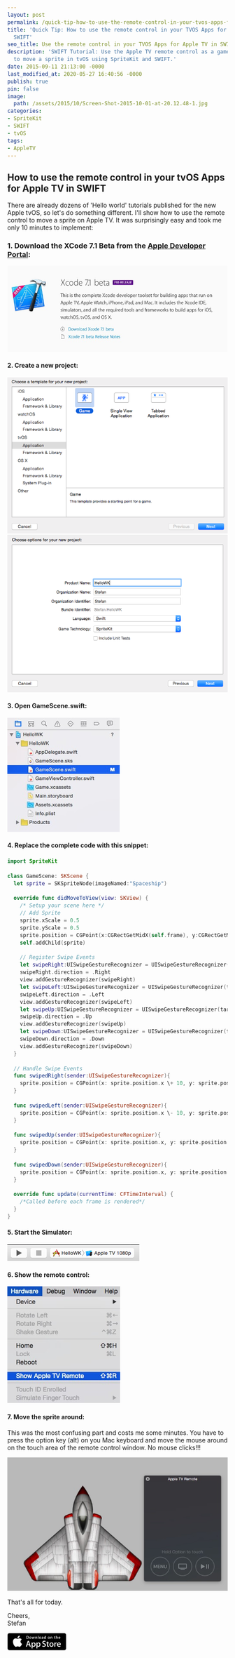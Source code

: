 ```yaml
---
layout: post
permalink: /quick-tip-how-to-use-the-remote-control-in-your-tvos-apps-for-apple-tv-in-swift/
title: 'Quick Tip: How to use the remote control in your TVOS Apps for Apple TV in
  SWIFT'
seo_title: Use the remote control in your TVOS Apps for Apple TV in SWIFT
description: 'SWIFT Tutorial: Use the Apple TV remote control as a game controller
  to move a sprite in tvOS using SpriteKit and SWIFT.'
date: 2015-09-11 21:13:00 -0000
last_modified_at: 2020-05-27 16:40:56 -0000
publish: true
pin: false
image:
  path: /assets/2015/10/Screen-Shot-2015-10-01-at-20.12.48-1.jpg
categories:
- SpriteKit
- SWIFT
- tvOS
tags:
- AppleTV
---
```

## How to use the remote control in your tvOS Apps for Apple TV in SWIFT

There are already dozens of 'Hello world' tutorials published for the new Apple tvOS, so let's do something different. I'll show how to use the remote control to move a sprite on Apple TV. It was surprisingly easy and took me only 10 minutes to implement:

### 1. Download the XCode 7.1 Beta from the [Apple Developer Portal](https://developer.apple.com/xcode/download/):

[![Download XCode 7.1 Beta](/assets/2015/09/Screen-Shot-2015-09-11-at-00.01.17-1.jpg)](/assets/2015/09/Screen-Shot-2015-09-11-at-00.01.17-1.jpg)

#### 2. Create a new project:

[![tvOS Create new project](/assets/2015/09/Screen-Shot-2015-09-10-at-23.59.18.png)](/assets/2015/09/Screen-Shot-2015-09-10-at-23.59.18.png) [![Create tvOS project](/assets/2015/09/Screen-Shot-2015-09-11-at-00.06.33.png)](/assets/2015/09/Screen-Shot-2015-09-11-at-00.06.33.png)

#### 3. Open GameScene.swift:

[![Create tvOS SpriteKit scene](/assets/2015/09/Screen-Shot-2015-09-11-at-00.03.18-1.jpg)](/assets/2015/09/Screen-Shot-2015-09-11-at-00.03.18-1.jpg)

#### 4. Replace the complete code with this snippet:

```swift
import SpriteKit

class GameScene: SKScene {
  let sprite = SKSpriteNode(imageNamed:"Spaceship")

  override func didMoveToView(view: SKView) {
    /* Setup your scene here */
    // Add Sprite
    sprite.xScale = 0.5
    sprite.yScale = 0.5
    sprite.position = CGPoint(x:CGRectGetMidX(self.frame), y:CGRectGetMidY(self.frame))
    self.addChild(sprite)

    // Register Swipe Events
    let swipeRight:UISwipeGestureRecognizer = UISwipeGestureRecognizer(target: self, action: Selector("swipedRight:"))
    swipeRight.direction = .Right
    view.addGestureRecognizer(swipeRight)
    let swipeLeft:UISwipeGestureRecognizer = UISwipeGestureRecognizer(target: self, action: Selector("swipedLeft:"))
    swipeLeft.direction = .Left
    view.addGestureRecognizer(swipeLeft)
    let swipeUp:UISwipeGestureRecognizer = UISwipeGestureRecognizer(target: self, action: Selector("swipedUp:"))
    swipeUp.direction = .Up
    view.addGestureRecognizer(swipeUp)
    let swipeDown:UISwipeGestureRecognizer = UISwipeGestureRecognizer(target: self, action: Selector("swipedDown:"))
    swipeDown.direction = .Down
    view.addGestureRecognizer(swipeDown)
  }

  // Handle Swipe Events
  func swipedRight(sender:UISwipeGestureRecognizer){
    sprite.position = CGPoint(x: sprite.position.x \+ 10, y: sprite.position.y)
  }

  func swipedLeft(sender:UISwipeGestureRecognizer){
    sprite.position = CGPoint(x: sprite.position.x \- 10, y: sprite.position.y)
  }

  func swipedUp(sender:UISwipeGestureRecognizer){
    sprite.position = CGPoint(x: sprite.position.x, y: sprite.position.y+10)
  }

  func swipedDown(sender:UISwipeGestureRecognizer){
    sprite.position = CGPoint(x: sprite.position.x, y: sprite.position.y-10)
  }

  override func update(currentTime: CFTimeInterval) {
    /*Called before each frame is rendered*/
  }
}
```

#### 5. Start the Simulator:

[![Start tvOS Simulator](/assets/2015/09/Screen-Shot-2015-09-11-at-00.06.44.png)](/assets/2015/09/Screen-Shot-2015-09-11-at-00.06.44.png)

#### 6. Show the remote control:

[![tvOS Simulator Remote Control](/assets/2015/09/Screen-Shot-2015-09-11-at-00.08.32-1.jpg)](/assets/2015/09/Screen-Shot-2015-09-11-at-00.08.32-1.jpg)

#### 7. Move the sprite around:

This was the most confusing part and costs me some minutes. You have to press the option key (alt) on you Mac keyboard and move the mouse around on the touch area of the remote control window. No mouse clicks!!!

[![tvOS Simulator and Remote Control](/assets/2015/09/Screen-Shot-2015-09-11-at-00.08.58-1.jpg)](/assets/2015/09/Screen-Shot-2015-09-11-at-00.08.58-1.jpg)

That's all for today.

Cheers,  
Stefan

[![AppStore Stefan Josten](/assets/2015/11/AppStore1.png)](https://itunes.apple.com/us/developer/stefan-josten/id949662361)
